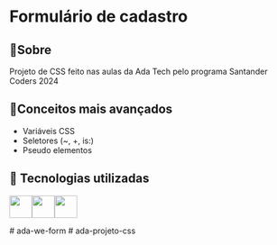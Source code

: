 # Formulário de cadastro

## 🧾Sobre
Projeto de CSS feito nas aulas da Ada Tech pelo programa Santander Coders 2024

## 📝Conceitos mais avançados

- Variáveis CSS
- Seletores (~, +, is:)
- Pseudo elementos

## 🚀 Tecnologias utilizadas
<img src="https://cdn.jsdelivr.net/gh/devicons/devicon@latest/icons/javascript/javascript-original.svg" width="40" height="40"/><img src="https://cdn.jsdelivr.net/gh/devicons/devicon@latest/icons/css3/css3-original.svg" width="40" height="40"/><img src="https://cdn.jsdelivr.net/gh/devicons/devicon@latest/icons/html5/html5-original.svg" width="40" height="40"/>

  
          
          
          
#   a d a - w e - f o r m  
 #   a d a - p r o j e t o - c s s  
 